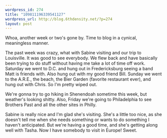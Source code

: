 ```yaml
--- 
wordpress_id: 274
title: "109811196339541127"
wordpress_url: http://blog.6thdensity.net/?p=274
layout: post
---
```

Whoa, another week or two's gone by.  Time to blog in a cynical, meaningless manner.

The past week was crazy, what with Sabine visiting and our trip to Louisville.  It was good to see everybody.  We flew back and have basically been trying to do stuff without having me take a lot of time off work.  Saturday we went to D.C. and hung out in Fredericksburg seeing a band Matt is friends with.  Also hung out with my good friend Bill.  Sunday we went to the A.R.E., the beach, the Bier Garden (favorite restaurant ever), and hung out with Chris.  So I'm pretty wiped out.

We're gonna try to go hiking in Shenendoah sometime this week, but weather's looking shitty.  Also, Friday we're going to Philadelphia to see Brothers Past and all the other sites in Philly.

Sabine is really nice and I'm glad she's visiting.  She's a little too nice, as she doesn't tell me when she needs something or wants to do something I haven't anticipated.  But we're having a good time, and she's getting along well with Tasha.  Now I have somebody to visit in Europe!  Sweet.
